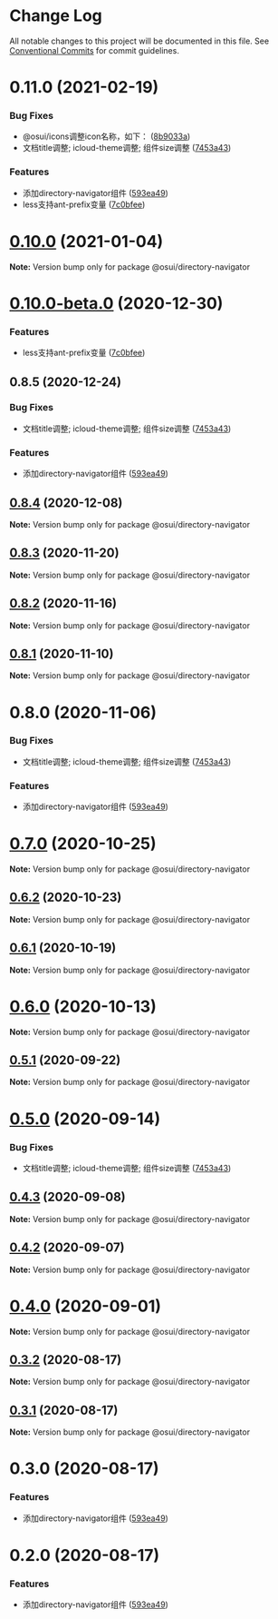 # Change Log

All notable changes to this project will be documented in this file.
See [Conventional Commits](https://conventionalcommits.org) for commit guidelines.

# 0.11.0 (2021-02-19)


### Bug Fixes

* @osui/icons调整icon名称，如下： ([8b9033a](https://gitee.com/gitee-fe/osui/tree/master/commits/8b9033af14f14ebae853692523739ca22c64123a))
* 文档title调整; icloud-theme调整; 组件size调整 ([7453a43](https://gitee.com/gitee-fe/osui/tree/master/commits/7453a437fb419db875709b32f934ba9e3454f895))


### Features

* 添加directory-navigator组件 ([593ea49](https://gitee.com/gitee-fe/osui/tree/master/commits/593ea499244b385bf89615f44e72d237ecd91607))
* less支持ant-prefix变量 ([7c0bfee](https://gitee.com/gitee-fe/osui/tree/master/commits/7c0bfee0ef97d48d62cd58c448c26d146101c6c7))





# [0.10.0](https://gitee.com/gitee-fe/osui/tree/master/compare/@osui/directory-navigator@0.10.0-beta.0...@osui/directory-navigator@0.10.0) (2021-01-04)

**Note:** Version bump only for package @osui/directory-navigator





# [0.10.0-beta.0](https://gitee.com/gitee-fe/osui/tree/master/compare/@osui/directory-navigator@0.8.5...@osui/directory-navigator@0.10.0-beta.0) (2020-12-30)


### Features

* less支持ant-prefix变量 ([7c0bfee](https://gitee.com/gitee-fe/osui/tree/master/commits/7c0bfee0ef97d48d62cd58c448c26d146101c6c7))





## 0.8.5 (2020-12-24)


### Bug Fixes

* 文档title调整; icloud-theme调整; 组件size调整 ([7453a43](https://gitee.com/gitee-fe/osui/tree/master/commits/7453a437fb419db875709b32f934ba9e3454f895))


### Features

* 添加directory-navigator组件 ([593ea49](https://gitee.com/gitee-fe/osui/tree/master/commits/593ea499244b385bf89615f44e72d237ecd91607))





## [0.8.4](https://gitee.com/gitee-fe/osui/tree/master/compare/@osui/directory-navigator@0.8.3...@osui/directory-navigator@0.8.4) (2020-12-08)

**Note:** Version bump only for package @osui/directory-navigator





## [0.8.3](https://gitee.com/gitee-fe/osui/tree/master/compare/@osui/directory-navigator@0.8.2...@osui/directory-navigator@0.8.3) (2020-11-20)

**Note:** Version bump only for package @osui/directory-navigator





## [0.8.2](https://gitee.com/gitee-fe/osui/tree/master/compare/@osui/directory-navigator@0.8.1...@osui/directory-navigator@0.8.2) (2020-11-16)

**Note:** Version bump only for package @osui/directory-navigator





## [0.8.1](https://gitee.com/gitee-fe/osui/tree/master/compare/@osui/directory-navigator@0.6.2...@osui/directory-navigator@0.8.1) (2020-11-10)

**Note:** Version bump only for package @osui/directory-navigator





# 0.8.0 (2020-11-06)


### Bug Fixes

* 文档title调整; icloud-theme调整; 组件size调整 ([7453a43](https://gitee.com/gitee-fe/osui/tree/master/commits/7453a437fb419db875709b32f934ba9e3454f895))


### Features

* 添加directory-navigator组件 ([593ea49](https://gitee.com/gitee-fe/osui/tree/master/commits/593ea499244b385bf89615f44e72d237ecd91607))





# [0.7.0](https://gitee.com/gitee-fe/osui/tree/master/compare/@osui/directory-navigator@0.6.2...@osui/directory-navigator@0.7.0) (2020-10-25)

**Note:** Version bump only for package @osui/directory-navigator





## [0.6.2](https://gitee.com/gitee-fe/osui/tree/master/compare/@osui/directory-navigator@0.6.1...@osui/directory-navigator@0.6.2) (2020-10-23)

**Note:** Version bump only for package @osui/directory-navigator





## [0.6.1](https://gitee.com/gitee-fe/osui/tree/master/compare/@osui/directory-navigator@0.5.1...@osui/directory-navigator@0.6.1) (2020-10-19)

**Note:** Version bump only for package @osui/directory-navigator





# [0.6.0](https://gitee.com/gitee-fe/osui/tree/master/compare/@osui/directory-navigator@0.5.1...@osui/directory-navigator@0.6.0) (2020-10-13)

**Note:** Version bump only for package @osui/directory-navigator





## [0.5.1](https://gitee.com/gitee-fe/osui/tree/master/compare/@osui/directory-navigator@0.5.0...@osui/directory-navigator@0.5.1) (2020-09-22)

**Note:** Version bump only for package @osui/directory-navigator





# [0.5.0](https://gitee.com/gitee-fe/osui/tree/master/compare/@osui/directory-navigator@0.4.3...@osui/directory-navigator@0.5.0) (2020-09-14)


### Bug Fixes

* 文档title调整; icloud-theme调整; 组件size调整 ([7453a43](https://gitee.com/gitee-fe/osui/tree/master/commits/7453a437fb419db875709b32f934ba9e3454f895))





## [0.4.3](https://gitee.com/gitee-fe/osui/tree/master/compare/@osui/directory-navigator@0.4.2...@osui/directory-navigator@0.4.3) (2020-09-08)

**Note:** Version bump only for package @osui/directory-navigator





## [0.4.2](https://gitee.com/gitee-fe/osui/tree/master/compare/@osui/directory-navigator@0.3.2...@osui/directory-navigator@0.4.2) (2020-09-07)

**Note:** Version bump only for package @osui/directory-navigator





# [0.4.0](https://gitee.com/gitee-fe/osui/tree/master/compare/@osui/directory-navigator@0.3.2...@osui/directory-navigator@0.4.0) (2020-09-01)

**Note:** Version bump only for package @osui/directory-navigator





## [0.3.2](https://gitee.com/gitee-fe/osui/tree/master/compare/@osui/directory-navigator@0.3.1...@osui/directory-navigator@0.3.2) (2020-08-17)

**Note:** Version bump only for package @osui/directory-navigator





## [0.3.1](https://gitee.com/gitee-fe/osui/tree/master/compare/@osui/directory-navigator@0.3.0...@osui/directory-navigator@0.3.1) (2020-08-17)

**Note:** Version bump only for package @osui/directory-navigator





# 0.3.0 (2020-08-17)


### Features

* 添加directory-navigator组件 ([593ea49](https://gitee.com/gitee-fe/osui/tree/master/commits/593ea499244b385bf89615f44e72d237ecd91607))





# 0.2.0 (2020-08-17)


### Features

* 添加directory-navigator组件 ([593ea49](https://gitee.com/gitee-fe/osui/tree/master/commits/593ea499244b385bf89615f44e72d237ecd91607))
